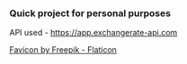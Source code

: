 ### Quick project for personal purposes

API used - https://app.exchangerate-api.com

[Favicon by Freepik - Flaticon](https://www.flaticon.com/free-icons/exchange-rate)

